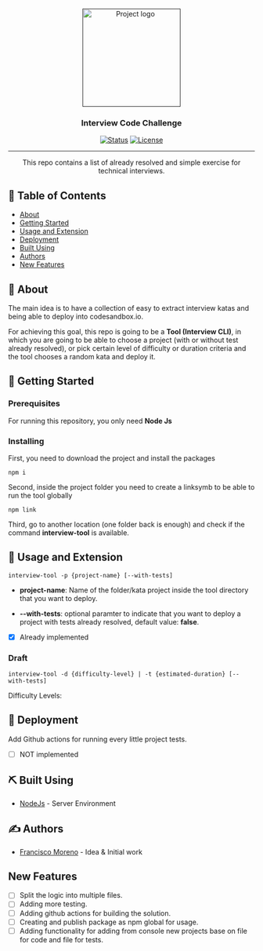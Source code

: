 <p align="center">
  <a href="" rel="noopener">
 <img width=200px height=200px src="https://i.imgur.com/6wj0hh6.jpg" alt="Project logo"></a>
</p>

<h3 align="center">Interview Code Challenge</h3>

<div align="center">

[![Status](https://img.shields.io/badge/status-active-success.svg)]()
[![License](https://img.shields.io/badge/license-MIT-blue.svg)](/LICENSE)

</div>

---

<p align="center"> This repo contains a list of already resolved and simple exercise for technical interviews.
    <br> 
</p>

## 📝 Table of Contents

- [About](#about)
- [Getting Started](#getting_started)
- [Usage and Extension](#usage)
- [Deployment](#deployment)
- [Built Using](#built_using)
- [Authors](#authors)
- [New Features](#todos)

## 🧐 About <a name = "about"></a>

The main idea is to have a collection of easy to extract interview katas and being able to deploy into codesandbox.io.

For achieving this goal, this repo is going to be a **Tool (Interview CLI)**, in which you are going to be able to choose a project (with or without test already resolved), or pick certain level of difficulty or duration criteria and the tool chooses a random kata and deploy it.

## 🏁 Getting Started <a name = "getting_started"></a>

### Prerequisites

For running this repository, you only need **Node Js**

### Installing

First, you need to download the project and install the packages
```
npm i
```
Second, inside the project folder you need to create a linksymb to be able to run the tool globally 
```
npm link
```
Third, go to another location (one folder back is enough) and check if the command **interview-tool** is available.

## 🎈 Usage and Extension <a name="usage"></a>

```
interview-tool -p {project-name} [--with-tests]
```

- **project-name**: Name of the folder/kata project inside the tool directory that you want to deploy.

- **--with-tests**: optional paramter to indicate that you want to deploy a project with tests already resolved, default value: **false**.

- [X] Already implemented

### Draft

```
interview-tool -d {difficulty-level} | -t {estimated-duration} [--with-tests]
```

Difficulty Levels:


## 🚀 Deployment <a name = "deployment"></a>

Add Github actions for running every little project tests.
- [ ] NOT implemented

## ⛏️ Built Using <a name = "built_using"></a>

- [NodeJs](https://nodejs.org/en/) - Server Environment

## ✍️ Authors <a name = "authors"></a>

- [Francisco Moreno](https://github.com/Frankeo) - Idea & Initial work

## New Features <a name = "todos"></a>

- [ ] Split the logic into multiple files.
- [ ] Adding more testing.
- [ ] Adding github actions for building the solution.
- [ ] Creating and publish package as npm global for usage.
- [ ] Adding functionality for adding from console new projects base on file for code and file for tests.

